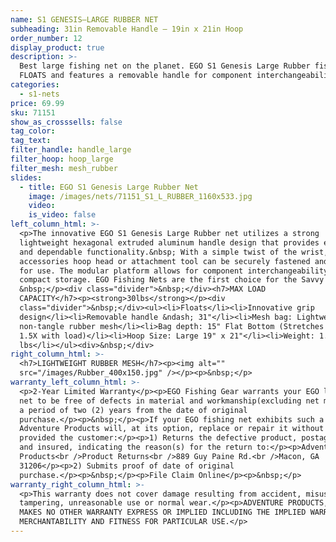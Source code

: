 ```yaml
---
name: S1 GENESIS—LARGE RUBBER NET
subheading: 31in Removable Handle — 19in x 21in Hoop
order_number: 12
display_product: true
description: >-
  Best large fishing net on the planet. EGO S1 Genesis Large Rubber fishing net
  FLOATS and features a removable handle for component interchangeability.
categories:
  - s1-nets
price: 69.99
sku: 71151
show_as_crosssells: false
tag_color:
tag_text:
filter_handle: handle_large
filter_hoop: hoop_large
filter_mesh: mesh_rubber
slides:
  - title: EGO S1 Genesis Large Rubber Net
    image: /images/nets/71151_S1_L_RUBBER_1160x533.jpg
    video:
    is_video: false
left_column_html: >-
  <p>The innovative EGO S1 Genesis Large Rubber net utilizes a strong
  lightweight hexagonal extruded aluminum handle design that provides economical
  and dependable functionality.&nbsp; With a simple twist of the wrist, any EGO
  accessories hoop head or attachment tool can be securely fastened and ready
  for use. The modular platform allows for component interchangeability and
  compact storage. EGO Fishing Nets are the first choice for the Savvy angler.
  &nbsp;</p><div class="divider">&nbsp;</div><h7>MAX LOAD
  CAPACITY</h7><p><strong>30lbs</strong></p><div
  class="divider">&nbsp;</div><ul><li>Floats</li><li>Innovative grip
  design</li><li>Removable handle &ndash; 31"</li><li>Mesh bag: Lightweight
  non-tangle rubber mesh</li><li>Bag depth: 15" Flat Bottom (Stretches up to
  1.5X with load)</li><li>Hoop Size: Large 19" x 21"</li><li>Weight: 1.75
  lbs</li></ul><div>&nbsp;</div>
right_column_html: >-
  <h7>LIGHTWEIGHT RUBBER MESH</h7><p><img alt=""
  src="/images/Rubber_400x150.jpg" /></p><p>&nbsp;</p>
warranty_left_column_html: >-
  <p>2-Year Limited Warranty</p><p>EGO Fishing Gear warrants your EGO landing
  net to be free of defects in material and workmanship(excluding net mesh) for
  a period of two (2) years from the date of original
  purchase.</p><p>&nbsp;</p><p>If your EGO fishing net exhibits such a defect,
  Adventure Products will, at its option, replace or repair it without charge,
  provided the customer:</p><p>1) Returns the defective product, postage paid
  and insured, indicating the reason(s) for the return to:</p><p>Adventure
  Products<br />Product Returns<br />889 Guy Paine Rd.<br />Macon, GA
  31206</p><p>2) Submits proof of date of original
  purchase.</p><p>&nbsp;</p><p>File Claim Online</p><p>&nbsp;</p>
warranty_right_column_html: >-
  <p>This warranty does not cover damage resulting from accident, misuse, abuse,
  tampering, unreasonable use or normal wear.</p><p>ADVENTURE PRODUCTS, INC.
  MAKES NO OTHER WARRANTY EXPRESS OR IMPLIED INCLUDING THE IMPLIED WARRANTIES OF
  MERCHANTABILITY AND FITNESS FOR PARTICULAR USE.</p>
---
```

